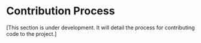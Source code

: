 # Contribution Process

[This section is under development. It will detail the process for contributing code to the project.]
